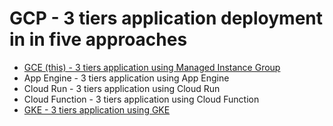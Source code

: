 # GCP - 3 tiers application deployment in in five approaches

- [GCE (this) - 3 tiers application using Managed Instance Group](3-tiers-GCE/README.md)
- App Engine - 3 tiers application using App Engine
- Cloud Run - 3 tiers application using Cloud Run
- Cloud Function - 3 tiers application using Cloud Function
- [GKE - 3 tiers application using GKE](3-tiers-GKE/README.md)